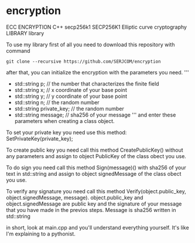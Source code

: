 # encryption
ECC ENCRYPTION C++  secp256k1 SECP256K1 Elliptic curve cryptography LIBRARY library

To use my library first of all you need to download this repository with command 

`git clone --recursive https://github.com/SERJCOM/encryption`

after that, you can initialize the encryption with the parameters you need.
'''
- std::string p; // the number that characterizes the finite field
- std::string x; // x coordinate of your base point
- std::string y; // y coordinate of your base point
- std::string n; // the random number
- std::string private_key; // the random number
- std::string message; // sha256 of your message
'''
and enter these parameters when creating a class object.

To set your private key you need use this method: SetPrivateKey(private_key);

To create public key you need call this method CreatePublicKey() without any parameters and assign to object PublicKey of the class obect you use.

To do sign you need call this method Sign(message)() with sha256 of your text in std::string  and assign to object signedMessage of the class obect you use.

To verify any signature you need call this method Verify(object.public_key, object.signedMessage, message). object.public_key and object.signedMessage are public key and the signature of your message that you have made in the previos steps.
Message is sha256 written in std::string

in short, look at main.cpp and you'll understand everything yourself. It's like I'm explaining to a pythonist.


